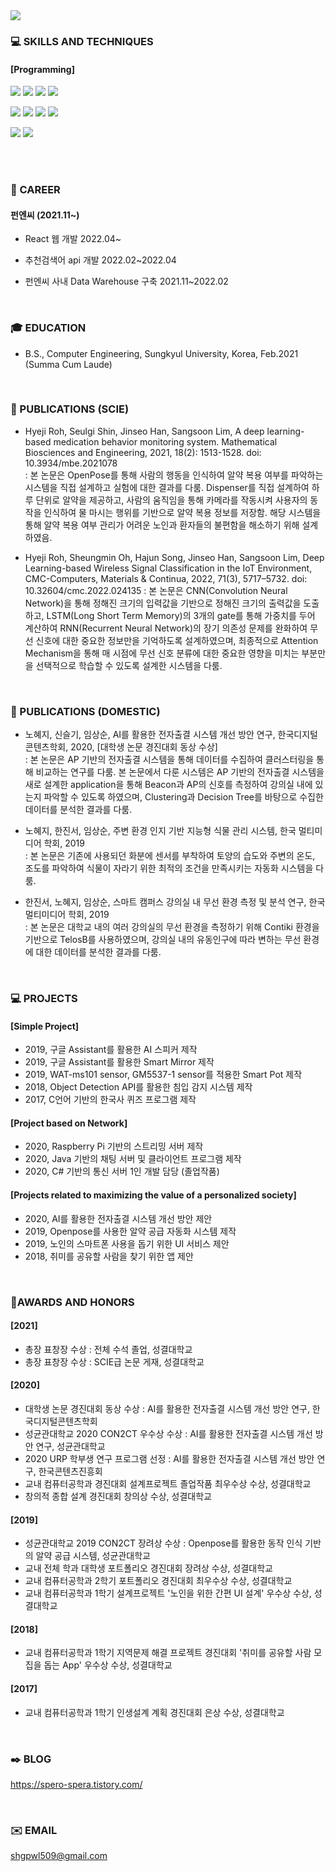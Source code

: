 
<img src="https://capsule-render.vercel.app/api?type=wave&color=fcdef7&height=320&section=header&text=hyejiRoh&fontSize=80" />


### 💻 SKILLS AND TECHNIQUES   
#### [Programming]
<img src="https://img.shields.io/badge/html5-E34F26?style=for-the-badge&logo=html5&logoColor=white"> <img src="https://img.shields.io/badge/css-1572B6?style=for-the-badge&logo=css3&logoColor=white"> <img src="https://img.shields.io/badge/javascript-F7DF1E?style=for-the-badge&logo=javascript&logoColor=black"> <img src="https://img.shields.io/badge/react-61DAFB?style=for-the-badge&logo=react&logoColor=black"> 

<img src="https://img.shields.io/badge/python-3776AB?style=for-the-badge&logo=python&logoColor=white"> <img src="https://img.shields.io/badge/mysql-4479A1?style=for-the-badge&logo=mysql&logoColor=white"> <img src="https://img.shields.io/badge/linux-FCC624?style=for-the-badge&logo=linux&logoColor=black"> <img src="https://img.shields.io/badge/amazonaws-232F3E?style=for-the-badge&logo=amazonaws&logoColor=white"> 
  
<img src="https://img.shields.io/badge/github-181717?style=for-the-badge&logo=github&logoColor=white"> <img src="https://img.shields.io/badge/git-F05032?style=for-the-badge&logo=git&logoColor=white">

<br/>

<!-- [![Top Langs](https://github-readme-stats.vercel.app/api/top-langs/?username=HyeJiRoh&layout=compact)](https://github.com/HyeJiRoh/github-readme-stats)
 -->

<br/>

<!-- ### ✨RESEARCH INTERESTS
- IoT(Internet of Things)
- 5G
- Embedded System
- Deep Learning
<br/>
 -->
### 🏢 CAREER
#### 펀엔씨 (2021.11~)

- React 웹 개발 2022.04~

- 추천검색어 api 개발 2022.02~2022.04

- 펀엔씨 사내 Data Warehouse 구축 2021.11~2022.02


<br/>

### 🎓 EDUCATION
- B.S., Computer Engineering, Sungkyul University, Korea, Feb.2021 (Summa Cum Laude)
<br/>


     
### 📄 PUBLICATIONS (SCIE)
- Hyeji Roh, Seulgi Shin, Jinseo Han, Sangsoon Lim, A deep learning-based medication behavior monitoring system. Mathematical Biosciences and Engineering, 2021, 18(2): 1513-1528. doi: 10.3934/mbe.2021078    
: 본 논문은 OpenPose를 통해 사람의 행동을 인식하여 알약 복용 여부를 파악하는 시스템을 직접 설계하고 실험에 대한 결과를 다룸. Dispenser를 직접 설계하여 하루 단위로 알약을 제공하고, 사람의 움직임을 통해 카메라를 작동시켜 사용자의 동작을 인식하여 물 마시는 행위를 기반으로 알약 복용 정보를 저장함. 해당 시스템을 통해 알약 복용 여부 관리가 어려운 노인과 환자들의 불편함을 해소하기 위해 설계하였음. 


- Hyeji Roh, Sheungmin Oh, Hajun Song, Jinseo Han, Sangsoon Lim, Deep Learning-based Wireless Signal Classification in the IoT Environment, CMC-Computers, Materials & Continua, 2022, 71(3), 5717–5732. doi: 10.32604/cmc.2022.024135
: 본 논문은 CNN(Convolution Neural Network)을 통해 정해진 크기의 입력값을 기반으로 정해진 크기의 출력값을 도출하고, LSTM(Long Short Term Memory)의 3개의 gate를 통해 가중치를 두어 계산하여 RNN(Recurrent Neural Network)의 장기 의존성 문제를 완화하여 무선 신호에 대한 중요한 정보만을 기억하도록 설계하였으며, 최종적으로 Attention Mechanism을 통해 매 시점에 무선 신호 분류에 대한 중요한 영향을 미치는 부분만을 선택적으로 학습할 수 있도록 설계한 시스템을 다룸. 
<br/>
     
     
### 📄 PUBLICATIONS (DOMESTIC)
- 노혜지, 신슬기, 임상순, AI를 활용한 전자출결 시스템 개선 방안 연구, 한국디지털콘텐츠학회, 2020, [대학생 논문 경진대회 동상 수상]    
: 본 논문은 AP 기반의 전자출결 시스템을 통해 데이터를 수집하여 클러스터링을 통해 비교하는 연구를 다룸. 본 논문에서 다룬 시스템은 AP 기반의 전자출결 시스템을 새로 설계한 application을 통해 Beacon과 AP의 신호를 측정하여 강의실 내에 있는지 파악할 수 있도록 하였으며, Clustering과 Decision Tree를 바탕으로 수집한 데이터를 분석한 결과를 다룸. 
 
- 노혜지, 한진서, 임상순, 주변 환경 인지 기반 지능형 식물 관리 시스템, 한국 멀티미디어 학회, 2019    
: 본 논문은 기존에 사용되던 화분에 센서를 부착하여 토양의 습도와 주변의 온도, 조도를 파악하여 식물이 자라기 위한 최적의 조건을 만족시키는 자동화 시스템을 다룸. 

- 한진서, 노혜지, 임상순, 스마트 캠퍼스 강의실 내 무선 환경 측정 및 분석 연구, 한국 멀티미디어 학회, 2019    
: 본 논문은 대학교 내의 여러 강의실의 무선 환경을 측정하기 위해 Contiki 환경을 기반으로 TelosB를 사용하였으며, 강의실 내의 유동인구에 따라 변하는 무선 환경에 대한 데이터를 분석한 결과를 다룸. 
<br/>

   
### 💻 PROJECTS
#### [Simple Project]
- 2019, 구글 Assistant를 활용한 AI 스피커 제작
- 2019, 구글 Assistant를 활용한 Smart Mirror 제작
- 2019, WAT-ms101 sensor, GM5537-1 sensor를 적용한 Smart Pot 제작
- 2018, Object Detection API를 활용한 침입 감지 시스템 제작
- 2017, C언어 기반의 한국사 퀴즈 프로그램 제작 
    
#### [Project based on Network]
- 2020, Raspberry Pi 기반의 스트리밍 서버 제작
- 2020, Java 기반의 채팅 서버 및 클라이언트 프로그램 제작
- 2020, C# 기반의 통신 서버 1인 개발 담당 (졸업작품) 
    
#### [Projects related to maximizing the value of a personalized society]
- 2020, AI를 활용한 전자출결 시스템 개선 방안 제안
- 2019, Openpose를 사용한 알약 공급 자동화 시스템 제작
- 2019, 노인의 스마트폰 사용을 돕기 위한 UI 서비스 제안
- 2018, 취미를 공유할 사람을 찾기 위한 앱 제안
<br/>   
   
   
### 🥇AWARDS AND HONORS    
#### [2021]
- 총장 표창장 수상 : 전체 수석 졸업, 성결대학교
- 총장 표창장 수상 : SCIE급 논문 게재, 성결대학교
   
#### [2020]
- 대학생 논문 경진대회 동상 수상 : AI를 활용한 전자출결 시스템 개선 방안 연구, 한국디지털콘텐츠학회
- 성균관대학교 2020 CON2CT 우수상 수상 : AI를 활용한 전자출결 시스템 개선 방안 연구, 성균관대학교
- 2020 URP 학부생 연구 프로그램 선정 : AI를 활용한 전자출결 시스템 개선 방안 연구, 한국콘텐츠진흥회
- 교내 컴퓨터공학과 경진대회 설계프로젝트 졸업작품 최우수상 수상, 성결대학교
- 창의적 종합 설계 경진대회 창의상 수상, 성결대학교

#### [2019]
- 성균관대학교 2019 CON2CT 장려상 수상 : Openpose를 활용한 동작 인식 기반의 알약 공급 시스템, 성균관대학교
- 교내 전체 학과 대학생 포트폴리오 경진대회 장려상 수상, 성결대학교
- 교내 컴퓨터공학과 2학기 포트폴리오 경진대회 최우수상 수상, 성결대학교
- 교내 컴퓨터공학과 1학기 설계프로젝트 '노인을 위한 간편 UI 설계' 우수상 수상, 성결대학교

#### [2018]
- 교내 컴퓨터공학과 1학기 지역문제 해결 프로젝트 경진대회 '취미를 공유할 사람 모집을 돕는 App' 우수상 수상, 성결대학교

#### [2017]
- 교내 컴퓨터공학과 1학기 인생설계 계획 경진대회 은상 수상, 성결대학교

<!--
### 📁 RESEARCH EXPERIENCES
-->
<br/>

   
### ✒️ BLOG
<https://spero-spera.tistory.com/>
<br/>  
   
   
<br/>
   
### ✉️ EMAIL
shgpwl509@gmail.com


<!--
**HyeJiRoh/HyeJiRoh** is a ✨ _special_ ✨ repository because its `README.md` (this file) appears on your GitHub profile.

Here are some ideas to get you started:

- 🔭 I’m currently working on ... 1
- 🌱 I’m currently learning ... 2
- 👯 I’m looking to collaborate on ... 3
- 🤔 I’m looking for help with ... 4
- 💬 Ask me about ... 5
- 📫 How to reach me: ... 6
- 😄 Pronouns: ... 7
- ⚡ Fun fact: ... 8
- 이모지 참고 사이트 : https://gist.github.com/rxaviers/7360908
-->  
